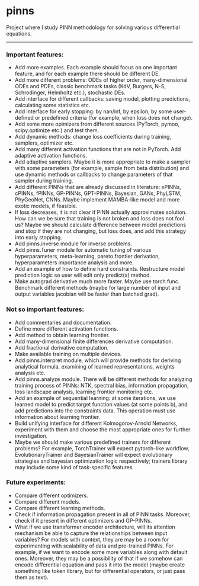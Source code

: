 # pinns
Project where I study PINN methodology for solving various differential equations.

---

### Important features:

- Add more examples. Each example should focus on one important feature, and for each example there should be different DE.
- Add more different problems: ODEs of higher order, many-dimensional ODEs and PDEs, classic benchmark tasks (KdV, Burgers, N-S, Schrodinger, Helmholtz etc.), stochastic DEs.
- Add interface for different callbacks: saving model, plotting predictions, calculating some statistics etc.
- Add interface for early stopping: by nan/inf, by epsilon, by some user-defined or predefined criteria (for example, when loss does not change).
- Add some more opimizers from different sources (PyTorch, pymoo, scipy.optimize etc.) and test them.
- Add dynamic methods: change loss coefficients during training, samplers, optimizer etc.
- Add many different activation functions that are not in PyTorch. Add adaptive activation functions.
- Add adaptive samplers. Maybe it is more appropriate to make a sampler with some parameters (for example, sample from beta distribution) and use dynamic methods or callbacks to change parameters of that sampler during training.
- Add different PINNs that are already discussed in literature: xPINNs, cPINNs, fPINNs, GP-PINNs, GPT-PINNs, Bayesian, GANs, PhyLSTM, PhyGeoNet, CNNs. Maybe implement MAMBA-like model and more exotic models, if feasible.
- If loss decreases, it is not clear if PINN actually approximates solution. How can we be sure that training is not broken and loss does not fool us? Maybe we should calculate difference between model predictions and stop if they are not changing, but loss does, and add this strategy into early stopping.
- Add pinns.inverse module for inverse problems.
- Add pinns.Tuner module for automatic tuning of various hyperparameters, meta-learning, pareto frontier derivation, hyperparameters importance analysis and more.
- Add an example of how to define hard constraints. Restructure model prediction logic so user will edit only predict(x) method.
- Make autograd derivative much more faster. Maybe use torch.func. Benchmark different methods (maybe for large number of input and output variables jacobian will be faster than batched grad).

### Not so important features:

- Add commentaries and documentation.
- Define more different activation functions.
- Add method to obtain learning frontier.
- Add many-dimensional finite differences derivative computation.
- Add fractional derivative computation.
- Make available training on multiple devices.
- Add pinns.interpret module, which will provide methods for deriving analytical formula, examining of learned representations, weights analysis etc.
- Add pinns.analyze module. There will be different methods for analyzing training process of PINNs: NTK, spectral bias, information propagation, loss landscape analysis, learning frontier monitoring etc.
- Add an example of sequential learning: at some iterations, we use learned model to predict target function values (at some points b), and add predictions into the constraints data. This operation must use information about learning frontier.
- Build unifying interface for different Kolmogorov-Arnold Networks, experiment with them and choose the most appropriate ones for further investigation.
- Maybe we should make various predefined trainers for different problems? For example, TorchTrainer will expect pytorch-like workflow, EvolutionaryTrainer and BayesianTrainer will expect evolutionary strategies and bayesian optimization logic respectively; trainers library may include some kind of task-specific features.

### Future experiments:

- Compare different optimizers.
- Compare different models.
- Compare different learning methods.
- Check if information propagation present in all of PINN tasks. Moreover, check if it present in different optimizers and GP-PINNs.
- What if we use transformer encoder architecture, will its attention mechanism be able to capture the relationships between input variables? For models with context, they are may be a room for experimenting with scalability of data and pre-trained PINNs. For example, if we want to encode some more variables along with default ones. Moreover, they may be a possibility of that if we somehow can encode differential equation and pass it into the model (maybe create something like token library, but for differential operators, or just pass them as text).